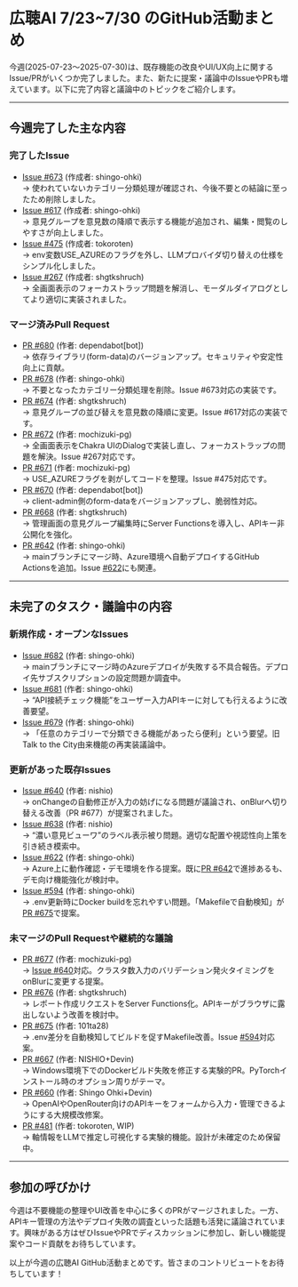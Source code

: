 # 広聴AI 7/23~7/30 のGitHub活動まとめ

今週(2025-07-23～2025-07-30)は、既存機能の改良やUI/UX向上に関するIssue/PRがいくつか完了しました。また、新たに提案・議論中のIssueやPRも増えています。以下に完了内容と議論中のトピックをご紹介します。

---

## 今週完了した主な内容

### 完了したIssue
- [Issue #673](https://github.com/digitaldemocracy2030/kouchou-ai/issues/673) (作成者: shingo-ohki)  
  → 使われていないカテゴリー分類処理が確認され、今後不要との結論に至ったため削除しました。  
- [Issue #617](https://github.com/digitaldemocracy2030/kouchou-ai/issues/617) (作成者: shingo-ohki)  
  → 意見グループを意見数の降順で表示する機能が追加され、編集・閲覧のしやすさが向上しました。  
- [Issue #475](https://github.com/digitaldemocracy2030/kouchou-ai/issues/475) (作成者: tokoroten)  
  → env変数USE_AZUREのフラグを外し、LLMプロバイダ切り替えの仕様をシンプル化しました。  
- [Issue #267](https://github.com/digitaldemocracy2030/kouchou-ai/issues/267) (作成者: shgtkshruch)  
  → 全画面表示のフォーカストラップ問題を解消し、モーダルダイアログとしてより適切に実装されました。

### マージ済みPull Request
- [PR #680](https://github.com/digitaldemocracy2030/kouchou-ai/pull/680) (作者: dependabot[bot])  
  → 依存ライブラリ(form-data)のバージョンアップ。セキュリティや安定性向上に貢献。  
- [PR #678](https://github.com/digitaldemocracy2030/kouchou-ai/pull/678) (作者: shingo-ohki)  
  → 不要となったカテゴリー分類処理を削除。Issue #673対応の実装です。  
- [PR #674](https://github.com/digitaldemocracy2030/kouchou-ai/pull/674) (作者: shgtkshruch)  
  → 意見グループの並び替えを意見数の降順に変更。Issue #617対応の実装です。  
- [PR #672](https://github.com/digitaldemocracy2030/kouchou-ai/pull/672) (作者: mochizuki-pg)  
  → 全画面表示をChakra UIのDialogで実装し直し、フォーカストラップの問題を解決。Issue #267対応です。  
- [PR #671](https://github.com/digitaldemocracy2030/kouchou-ai/pull/671) (作者: mochizuki-pg)  
  → USE_AZUREフラグを剥がしてコードを整理。Issue #475対応です。  
- [PR #670](https://github.com/digitaldemocracy2030/kouchou-ai/pull/670) (作者: dependabot[bot])  
  → client-admin側のform-dataをバージョンアップし、脆弱性対応。  
- [PR #668](https://github.com/digitaldemocracy2030/kouchou-ai/pull/668) (作者: shgtkshruch)  
  → 管理画面の意見グループ編集時にServer Functionsを導入し、APIキー非公開化を強化。  
- [PR #642](https://github.com/digitaldemocracy2030/kouchou-ai/pull/642) (作者: shingo-ohki)  
  → mainブランチにマージ時、Azure環境へ自動デプロイするGitHub Actionsを追加。Issue [#622](https://github.com/digitaldemocracy2030/kouchou-ai/issues/622)にも関連。

---

## 未完了のタスク・議論中の内容

### 新規作成・オープンなIssues
- [Issue #682](https://github.com/digitaldemocracy2030/kouchou-ai/issues/682) (作者: shingo-ohki)  
  → mainブランチにマージ時のAzureデプロイが失敗する不具合報告。デプロイ先サブスクリプションの設定問題か調査中。  
- [Issue #681](https://github.com/digitaldemocracy2030/kouchou-ai/issues/681) (作者: shingo-ohki)  
  → “API接続チェック機能”をユーザー入力APIキーに対しても行えるように改善要望。  
- [Issue #679](https://github.com/digitaldemocracy2030/kouchou-ai/issues/679) (作者: shingo-ohki)  
  → 「任意のカテゴリーで分類できる機能があったら便利」という要望。旧Talk to the City由来機能の再実装議論中。

### 更新があった既存Issues
- [Issue #640](https://github.com/digitaldemocracy2030/kouchou-ai/issues/640) (作者: nishio)  
  → onChangeの自動修正が入力の妨げになる問題が議論され、onBlurへ切り替える改善（PR #677）が提案されました。  
- [Issue #638](https://github.com/digitaldemocracy2030/kouchou-ai/issues/638) (作者: nishio)  
  → “濃い意見ビューワ”のラベル表示被り問題。適切な配置や視認性向上策を引き続き模索中。  
- [Issue #622](https://github.com/digitaldemocracy2030/kouchou-ai/issues/622) (作者: shingo-ohki)  
  → Azure上に動作確認・デモ環境を作る提案。既に[PR #642](https://github.com/digitaldemocracy2030/kouchou-ai/pull/642)で進捗あるも、デモ向け機能強化が検討中。  
- [Issue #594](https://github.com/digitaldemocracy2030/kouchou-ai/issues/594) (作者: shingo-ohki)  
  → .env更新時にDocker buildを忘れやすい問題。「Makefileで自動検知」が[PR #675](https://github.com/digitaldemocracy2030/kouchou-ai/pull/675)で提案。

### 未マージのPull Requestや継続的な議論
- [PR #677](https://github.com/digitaldemocracy2030/kouchou-ai/pull/677) (作者: mochizuki-pg)  
  → [Issue #640](https://github.com/digitaldemocracy2030/kouchou-ai/issues/640)対応。クラスタ数入力のバリデーション発火タイミングをonBlurに変更する提案。  
- [PR #676](https://github.com/digitaldemocracy2030/kouchou-ai/pull/676) (作者: shgtkshruch)  
  → レポート作成リクエストをServer Functions化。APIキーがブラウザに露出しないよう改善を検討中。  
- [PR #675](https://github.com/digitaldemocracy2030/kouchou-ai/pull/675) (作者: 101ta28)  
  → .env差分を自動検知してビルドを促すMakefile改善。Issue [#594](https://github.com/digitaldemocracy2030/kouchou-ai/issues/594)対応案。  
- [PR #667](https://github.com/digitaldemocracy2030/kouchou-ai/pull/667) (作者: NISHIO+Devin)  
  → Windows環境下でのDockerビルド失敗を修正する実験的PR。PyTorchインストール時のオプション周りがテーマ。  
- [PR #660](https://github.com/digitaldemocracy2030/kouchou-ai/pull/660) (作者: Shingo Ohki+Devin)  
  → OpenAIやOpenRouter向けのAPIキーをフォームから入力・管理できるようにする大規模改修案。  
- [PR #481](https://github.com/digitaldemocracy2030/kouchou-ai/pull/481) (作者: tokoroten, WIP)  
  → 軸情報をLLMで推定し可視化する実験的機能。設計が未確定のため保留中。

---

## 参加の呼びかけ
今週は不要機能の整理やUI改善を中心に多くのPRがマージされました。一方、APIキー管理の方法やデプロイ失敗の調査といった話題も活発に議論されています。興味がある方はぜひIssueやPRでディスカッションに参加し、新しい機能提案やコード貢献をお待ちしています。

以上が今週の広聴AI GitHub活動まとめです。皆さまのコントリビュートをお待ちしています！